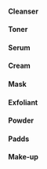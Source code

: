 #### Cleanser
#### Toner
#### Serum
#### Cream
#### Mask
#### Exfoliant
#### Powder
#### Padds
#### Make-up